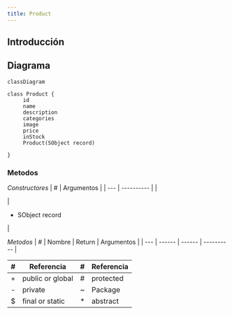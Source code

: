 ```yaml
---
title: Product
---
```


## Introducción

<!-- START autogenerated-class -->
## Diagrama
```mermaid
classDiagram

class Product {
     id     
     name     
     description     
     categories     
     image     
     price     
     inStock     
     Product(SObject record)  

}
```


### Metodos
*Constructores*
| #   | Argumentos |
| --- | ---------- |
| <div class="icons"></div> | <ul><li>SObject record</li></ul>|

*Metodos*
| #   | Nombre | Return | Argumentos |
| --- | ------ | ------ | ---------- |


| #  | Referencia       | #  | Referencia |
| -- | ---------------- | -- | ---------- |
| +  | public or global | #  | protected  |
| -  | private          | ~  | Package    |
| $  | final or static  | *  | abstract   |

<!-- END autogenerated-class -->
